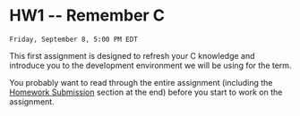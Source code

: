 # HW1 -- Remember C

```{admonition} Due
Friday, September 8, 5:00 PM EDT
```
This first assignment is designed to refresh your C knowledge and
introduce you to the development environment we will be using for the term.

You probably want to read through the entire assignment (including the
[Homework Submission](homework_submission) section at the end) before you start to work on the assignment. 

